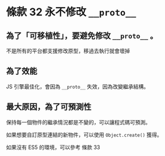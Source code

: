 # 條款 32 永不修改 `__proto__`

## 為了「可移植性」，要避免修改 `__proto__` 。

不是所有的平台都支援修改原型，移過去執行就會壞掉

## 為了效能

JS 引擎最佳化，會因為 `__proto__` 失效，因為改變繼承結構。

## 最大原因，為了可預測性

保持每一個物件的繼承情況都是不變的，可以讓程式碼可預測。

如果想要自訂原型連結的新物件，可以使用 `Object.create()` 獲得。

如果沒有 ES5 的環境，可以參考 條款 33